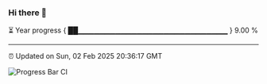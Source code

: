 ### Hi there 👋

⏳ Year progress { ██▁▁▁▁▁▁▁▁▁▁▁▁▁▁▁▁▁▁▁▁▁▁▁▁▁▁▁▁ } 9.00 %

---

⏰ Updated on Sun, 02 Feb 2025 20:36:17 GMT

![Progress Bar CI](https://github.com/IshwaranRudhara/GIT-ACTION/workflows/Progress%20Bar%20CI/badge.svg)
